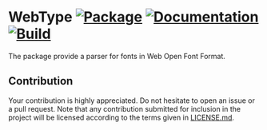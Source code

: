 # WebType [![Package][package-img]][package-url] [![Documentation][documentation-img]][documentation-url] [![Build][build-img]][build-url]

The package provide a parser for fonts in Web Open Font Format.

## Contribution

Your contribution is highly appreciated. Do not hesitate to open an issue or a
pull request. Note that any contribution submitted for inclusion in the project
will be licensed according to the terms given in [LICENSE.md](LICENSE.md).

[build-img]: https://github.com/bodoni/webtype/workflows/build/badge.svg
[build-url]: https://github.com/bodoni/webtype/actions/workflows/build.yml
[documentation-img]: https://docs.rs/webtype/badge.svg
[documentation-url]: https://docs.rs/webtype
[package-img]: https://img.shields.io/crates/v/webtype.svg
[package-url]: https://crates.io/crates/webtype
